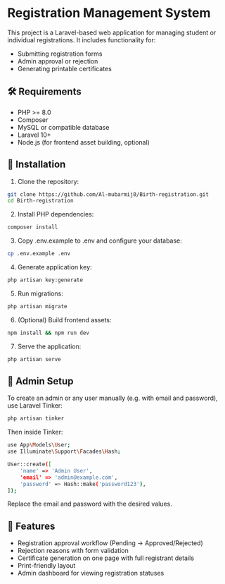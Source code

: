 # Registration Management System

This project is a Laravel-based web application for managing student or individual registrations. It includes functionality for:
- Submitting registration forms
- Admin approval or rejection
- Generating printable certificates

## 🛠️ Requirements

- PHP >= 8.0
- Composer
- MySQL or compatible database
- Laravel 10+
- Node.js (for frontend asset building, optional)

## 🚀 Installation

1. Clone the repository:

```bash
git clone https://github.com/Al-mubarmij0/Birth-registration.git
cd Birth-registration
```

2. Install PHP dependencies:

```bash
composer install
```

3. Copy .env.example to .env and configure your database:

``` bash
cp .env.example .env
```
4. Generate application key:

``` bash
php artisan key:generate
```

5. Run migrations:

``` bash
php artisan migrate
```

6. (Optional) Build frontend assets:

``` bash
npm install && npm run dev
```

7. Serve the application:

```bash
php artisan serve
```
## 🔐 Admin Setup
To create an admin or any user manually (e.g. with email and password), use Laravel Tinker:
```bash
php artisan tinker
```
Then inside Tinker:
``` bash
use App\Models\User;
use Illuminate\Support\Facades\Hash;

User::create([
    'name' => 'Admin User',
    'email' => 'admin@example.com',
    'password' => Hash::make('password123'),
]);
```
Replace the email and password with the desired values.

## 📄 Features
- Registration approval workflow (Pending → Approved/Rejected)
- Rejection reasons with form validation
- Certificate generation on one page with full registrant details
- Print-friendly layout
- Admin dashboard for viewing registration statuses

